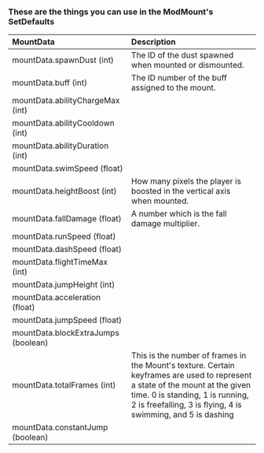 ### These are the things you can use in the ModMount's SetDefaults

| MountData | Description                                                                                                                                                                                                                                                                                                                                                                                                                                                                                                                              |
| :--  | :--                                                                                                                                                                                                                                                                                                                                                                                                                                                                                                                                |
| mountData.spawnDust (int) | The ID of the dust spawned when mounted or dismounted.|
| mountData.buff (int) | The ID number of the buff assigned to the mount.|
| mountData.abilityChargeMax (int) | |
| mountData.abilityCooldown (int) | |
| mountData.abilityDuration (int) | |
| mountData.swimSpeed (float) | | This parameter is used in vanilla for the turtle mount, the drill mount, and the cute fishron mount. It represents the horizontal velocity, how many pixels on the x axis it can move per frame. |
| mountData.heightBoost (int) | How many pixels the player is boosted in the vertical axis when mounted. |
| mountData.fallDamage (float) | A number which is the fall damage multiplier. |
| mountData.runSpeed (float) | |
| mountData.dashSpeed (float) | |
| mountData.flightTimeMax (int) | |
| mountData.jumpHeight (int) | | 
| mountData.acceleration (float) | | The rate at which the mount falls faster down the y axis due to gravity when in the air. To find the speed in pixels per frame that you will be falling while mounted at any given time will be your existing Y velocity -  Acceleration + Gravity + 0.001. Gravity will be a value between 0.25 and 1 depending on your X position in relation to the world's surface position divided by 6. |
| mountData.jumpSpeed (float) | |
| mountData.blockExtraJumps (boolean) | |
| mountData.totalFrames (int) | This is the number of frames in the Mount's texture. Certain keyframes are used to represent a state of the mount at the given time. 0 is standing, 1 is running, 2 is freefalling, 3 is flying, 4 is swimming, and 5 is dashing|
| mountData.constantJump (boolean) | |
